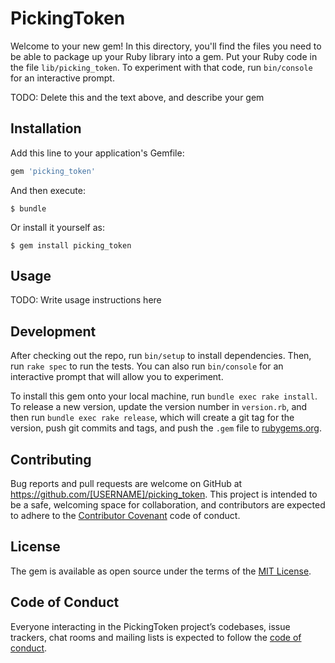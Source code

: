 # PickingToken

Welcome to your new gem! In this directory, you'll find the files you need to be able to package up your Ruby library into a gem. Put your Ruby code in the file `lib/picking_token`. To experiment with that code, run `bin/console` for an interactive prompt.

TODO: Delete this and the text above, and describe your gem

## Installation

Add this line to your application's Gemfile:

```ruby
gem 'picking_token'
```

And then execute:

    $ bundle

Or install it yourself as:

    $ gem install picking_token

## Usage

TODO: Write usage instructions here

## Development

After checking out the repo, run `bin/setup` to install dependencies. Then, run `rake spec` to run the tests. You can also run `bin/console` for an interactive prompt that will allow you to experiment.

To install this gem onto your local machine, run `bundle exec rake install`. To release a new version, update the version number in `version.rb`, and then run `bundle exec rake release`, which will create a git tag for the version, push git commits and tags, and push the `.gem` file to [rubygems.org](https://rubygems.org).

## Contributing

Bug reports and pull requests are welcome on GitHub at https://github.com/[USERNAME]/picking_token. This project is intended to be a safe, welcoming space for collaboration, and contributors are expected to adhere to the [Contributor Covenant](http://contributor-covenant.org) code of conduct.

## License

The gem is available as open source under the terms of the [MIT License](https://opensource.org/licenses/MIT).

## Code of Conduct

Everyone interacting in the PickingToken project’s codebases, issue trackers, chat rooms and mailing lists is expected to follow the [code of conduct](https://github.com/[USERNAME]/picking_token/blob/master/CODE_OF_CONDUCT.md).
